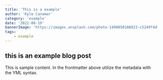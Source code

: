 ```yaml
---
title: 'This is a example'
author: 'Kyle Canamar'
category: 'example'
date: '2022-08-19'
bannerImage: 'https://images.unsplash.com/photo-1498050108023-c5249f4df085?ixlib=rb-1.2.1&ixid=MnwxMjA3fDB8MHxwaG90by1wYWdlfHx8fGVufDB8fHx8&auto=format&fit=crop&w=1172&q=80'
tags:
    - example
---
```


## this is an example blog post

This is sample content. In the frontmatter above utilize the metadata with the YML syntax.